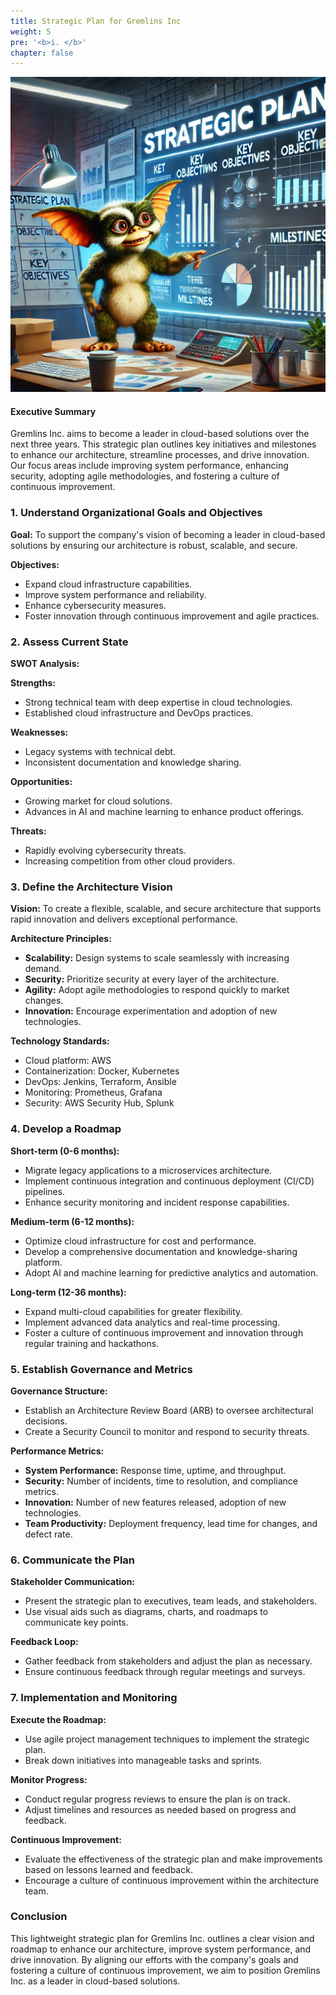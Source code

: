 ```yaml
---
title: Strategic Plan for Gremlins Inc
weight: 5
pre: '<b>i. </b>'
chapter: false
---
```


![Strategic Plan](images/gremlin-plan.png)

#### Executive Summary
Gremlins Inc. aims to become a leader in cloud-based solutions over the next three years. This strategic plan outlines key initiatives and milestones to enhance our architecture, streamline processes, and drive innovation. Our focus areas include improving system performance, enhancing security, adopting agile methodologies, and fostering a culture of continuous improvement.

### 1. Understand Organizational Goals and Objectives

**Goal:**
To support the company's vision of becoming a leader in cloud-based solutions by ensuring our architecture is robust, scalable, and secure.

**Objectives:**
- Expand cloud infrastructure capabilities.
- Improve system performance and reliability.
- Enhance cybersecurity measures.
- Foster innovation through continuous improvement and agile practices.

### 2. Assess Current State

**SWOT Analysis:**

**Strengths:**
- Strong technical team with deep expertise in cloud technologies.
- Established cloud infrastructure and DevOps practices.

**Weaknesses:**
- Legacy systems with technical debt.
- Inconsistent documentation and knowledge sharing.

**Opportunities:**
- Growing market for cloud solutions.
- Advances in AI and machine learning to enhance product offerings.

**Threats:**
- Rapidly evolving cybersecurity threats.
- Increasing competition from other cloud providers.

### 3. Define the Architecture Vision

**Vision:**
To create a flexible, scalable, and secure architecture that supports rapid innovation and delivers exceptional performance.

**Architecture Principles:**
- **Scalability:** Design systems to scale seamlessly with increasing demand.
- **Security:** Prioritize security at every layer of the architecture.
- **Agility:** Adopt agile methodologies to respond quickly to market changes.
- **Innovation:** Encourage experimentation and adoption of new technologies.

**Technology Standards:**
- Cloud platform: AWS
- Containerization: Docker, Kubernetes
- DevOps: Jenkins, Terraform, Ansible
- Monitoring: Prometheus, Grafana
- Security: AWS Security Hub, Splunk

### 4. Develop a Roadmap

**Short-term (0-6 months):**
- Migrate legacy applications to a microservices architecture.
- Implement continuous integration and continuous deployment (CI/CD) pipelines.
- Enhance security monitoring and incident response capabilities.

**Medium-term (6-12 months):**
- Optimize cloud infrastructure for cost and performance.
- Develop a comprehensive documentation and knowledge-sharing platform.
- Adopt AI and machine learning for predictive analytics and automation.

**Long-term (12-36 months):**
- Expand multi-cloud capabilities for greater flexibility.
- Implement advanced data analytics and real-time processing.
- Foster a culture of continuous improvement and innovation through regular training and hackathons.

### 5. Establish Governance and Metrics

**Governance Structure:**
- Establish an Architecture Review Board (ARB) to oversee architectural decisions.
- Create a Security Council to monitor and respond to security threats.

**Performance Metrics:**
- **System Performance:** Response time, uptime, and throughput.
- **Security:** Number of incidents, time to resolution, and compliance metrics.
- **Innovation:** Number of new features released, adoption of new technologies.
- **Team Productivity:** Deployment frequency, lead time for changes, and defect rate.

### 6. Communicate the Plan

**Stakeholder Communication:**
- Present the strategic plan to executives, team leads, and stakeholders.
- Use visual aids such as diagrams, charts, and roadmaps to communicate key points.

**Feedback Loop:**
- Gather feedback from stakeholders and adjust the plan as necessary.
- Ensure continuous feedback through regular meetings and surveys.

### 7. Implementation and Monitoring

**Execute the Roadmap:**
- Use agile project management techniques to implement the strategic plan.
- Break down initiatives into manageable tasks and sprints.

**Monitor Progress:**
- Conduct regular progress reviews to ensure the plan is on track.
- Adjust timelines and resources as needed based on progress and feedback.

**Continuous Improvement:**
- Evaluate the effectiveness of the strategic plan and make improvements based on lessons learned and feedback.
- Encourage a culture of continuous improvement within the architecture team.

### Conclusion

This lightweight strategic plan for Gremlins Inc. outlines a clear vision and roadmap to enhance our architecture, improve system performance, and drive innovation. By aligning our efforts with the company's goals and fostering a culture of continuous improvement, we aim to position Gremlins Inc. as a leader in cloud-based solutions.
